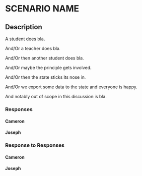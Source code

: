 # SCENARIO NAME

## Description

A student does bla.

And/Or a teacher does bla.

And/Or then another student does bla.

And/Or maybe the principle gets involved.

And/Or then the state sticks its nose in.

And/Or we export some data to the state and everyone is happy.

And notably out of scope in this discussion is bla.

### Responses

#### Cameron

#### Joseph

### Response to Responses

#### Cameron

#### Joseph
